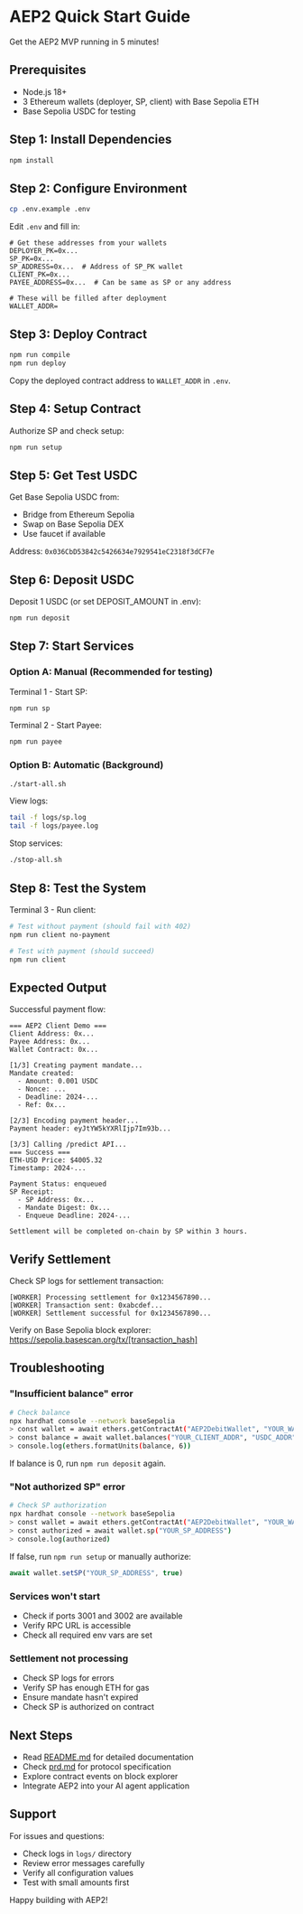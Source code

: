 # AEP2 Quick Start Guide

Get the AEP2 MVP running in 5 minutes!

## Prerequisites

- Node.js 18+
- 3 Ethereum wallets (deployer, SP, client) with Base Sepolia ETH
- Base Sepolia USDC for testing

## Step 1: Install Dependencies

```bash
npm install
```

## Step 2: Configure Environment

```bash
cp .env.example .env
```

Edit `.env` and fill in:

```env
# Get these addresses from your wallets
DEPLOYER_PK=0x...
SP_PK=0x...
SP_ADDRESS=0x...  # Address of SP_PK wallet
CLIENT_PK=0x...
PAYEE_ADDRESS=0x...  # Can be same as SP or any address

# These will be filled after deployment
WALLET_ADDR=
```

## Step 3: Deploy Contract

```bash
npm run compile
npm run deploy
```

Copy the deployed contract address to `WALLET_ADDR` in `.env`.

## Step 4: Setup Contract

Authorize SP and check setup:

```bash
npm run setup
```

## Step 5: Get Test USDC

Get Base Sepolia USDC from:
- Bridge from Ethereum Sepolia
- Swap on Base Sepolia DEX
- Use faucet if available

Address: `0x036CbD53842c5426634e7929541eC2318f3dCF7e`

## Step 6: Deposit USDC

Deposit 1 USDC (or set DEPOSIT_AMOUNT in .env):

```bash
npm run deposit
```

## Step 7: Start Services

### Option A: Manual (Recommended for testing)

Terminal 1 - Start SP:
```bash
npm run sp
```

Terminal 2 - Start Payee:
```bash
npm run payee
```

### Option B: Automatic (Background)

```bash
./start-all.sh
```

View logs:
```bash
tail -f logs/sp.log
tail -f logs/payee.log
```

Stop services:
```bash
./stop-all.sh
```

## Step 8: Test the System

Terminal 3 - Run client:

```bash
# Test without payment (should fail with 402)
npm run client no-payment

# Test with payment (should succeed)
npm run client
```

## Expected Output

Successful payment flow:

```
=== AEP2 Client Demo ===
Client Address: 0x...
Payee Address: 0x...
Wallet Contract: 0x...

[1/3] Creating payment mandate...
Mandate created:
  - Amount: 0.001 USDC
  - Nonce: ...
  - Deadline: 2024-...
  - Ref: 0x...

[2/3] Encoding payment header...
Payment header: eyJtYW5kYXRlIjp7Im93b...

[3/3] Calling /predict API...
=== Success ===
ETH-USD Price: $4005.32
Timestamp: 2024-...

Payment Status: enqueued
SP Receipt:
  - SP Address: 0x...
  - Mandate Digest: 0x...
  - Enqueue Deadline: 2024-...

Settlement will be completed on-chain by SP within 3 hours.
```

## Verify Settlement

Check SP logs for settlement transaction:

```
[WORKER] Processing settlement for 0x1234567890...
[WORKER] Transaction sent: 0xabcdef...
[WORKER] Settlement successful for 0x1234567890...
```

Verify on Base Sepolia block explorer:
https://sepolia.basescan.org/tx/[transaction_hash]

## Troubleshooting

### "Insufficient balance" error

```bash
# Check balance
npx hardhat console --network baseSepolia
> const wallet = await ethers.getContractAt("AEP2DebitWallet", "YOUR_WALLET_ADDR")
> const balance = await wallet.balances("YOUR_CLIENT_ADDR", "USDC_ADDR")
> console.log(ethers.formatUnits(balance, 6))
```

If balance is 0, run `npm run deposit` again.

### "Not authorized SP" error

```bash
# Check SP authorization
npx hardhat console --network baseSepolia
> const wallet = await ethers.getContractAt("AEP2DebitWallet", "YOUR_WALLET_ADDR")
> const authorized = await wallet.sp("YOUR_SP_ADDRESS")
> console.log(authorized)
```

If false, run `npm run setup` or manually authorize:

```javascript
await wallet.setSP("YOUR_SP_ADDRESS", true)
```

### Services won't start

- Check if ports 3001 and 3002 are available
- Verify RPC URL is accessible
- Check all required env vars are set

### Settlement not processing

- Check SP logs for errors
- Verify SP has enough ETH for gas
- Ensure mandate hasn't expired
- Check SP is authorized on contract

## Next Steps

- Read [README.md](./README.md) for detailed documentation
- Check [prd.md](./prd.md) for protocol specification
- Explore contract events on block explorer
- Integrate AEP2 into your AI agent application

## Support

For issues and questions:
- Check logs in `logs/` directory
- Review error messages carefully
- Verify all configuration values
- Test with small amounts first

Happy building with AEP2!

